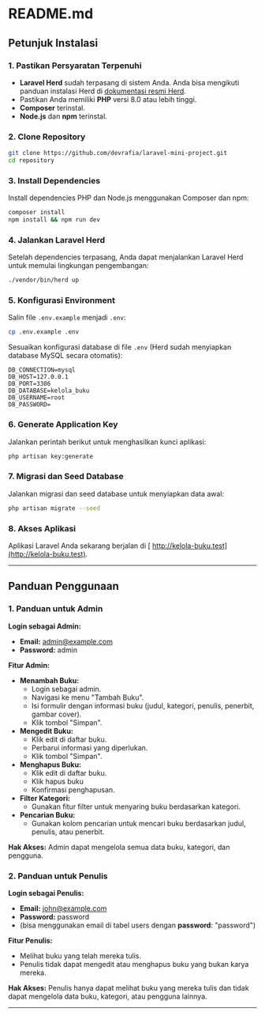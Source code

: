 # README.md

## Petunjuk Instalasi

### 1. **Pastikan Persyaratan Terpenuhi**

-   **Laravel Herd** sudah terpasang di sistem Anda. Anda bisa mengikuti panduan instalasi Herd di [dokumentasi resmi Herd](https://laravel.com/docs/10.x/herd).
-   Pastikan Anda memiliki **PHP** versi 8.0 atau lebih tinggi.
-   **Composer** terinstal.
-   **Node.js** dan **npm** terinstal.

### 2. **Clone Repository**

```bash
git clone https://github.com/devrafia/laravel-mini-project.git
cd repository
```

### 3. **Install Dependencies**

Install dependencies PHP dan Node.js menggunakan Composer dan npm:

```bash
composer install
npm install && npm run dev
```

### 4. **Jalankan Laravel Herd**

Setelah dependencies terpasang, Anda dapat menjalankan Laravel Herd untuk memulai lingkungan pengembangan:

```bash
./vendor/bin/herd up
```

### 5. **Konfigurasi Environment**

Salin file `.env.example` menjadi `.env`:

```bash
cp .env.example .env
```

Sesuaikan konfigurasi database di file `.env` (Herd sudah menyiapkan database MySQL secara otomatis):

```env
DB_CONNECTION=mysql
DB_HOST=127.0.0.1
DB_PORT=3306
DB_DATABASE=kelola_buku
DB_USERNAME=root
DB_PASSWORD=
```

### 6. **Generate Application Key**

Jalankan perintah berikut untuk menghasilkan kunci aplikasi:

```bash
php artisan key:generate
```

### 7. **Migrasi dan Seed Database**

Jalankan migrasi dan seed database untuk menyiapkan data awal:

```bash
php artisan migrate --seed
```

### 8. **Akses Aplikasi**

Aplikasi Laravel Anda sekarang berjalan di [ http://kelola-buku.test](http://kelola-buku.test).

---

## Panduan Penggunaan

### 1. **Panduan untuk Admin**

**Login sebagai Admin:**

-   **Email:** admin@example.com
-   **Password:** admin

**Fitur Admin:**

-   **Menambah Buku:**
    -   Login sebagai admin.
    -   Navigasi ke menu "Tambah Buku".
    -   Isi formulir dengan informasi buku (judul, kategori, penulis, penerbit, gambar cover).
    -   Klik tombol "Simpan".
-   **Mengedit Buku:**
    -   Klik edit di daftar buku.
    -   Perbarui informasi yang diperlukan.
    -   Klik tombol "Simpan".
-   **Menghapus Buku:**
    -   Klik edit di daftar buku.
    -   Klik hapus buku
    -   Konfirmasi penghapusan.
-   **Filter Kategori:**
    -   Gunakan fitur filter untuk menyaring buku berdasarkan kategori.
-   **Pencarian Buku:**
    -   Gunakan kolom pencarian untuk mencari buku berdasarkan judul, penulis, atau penerbit.

**Hak Akses:** Admin dapat mengelola semua data buku, kategori, dan pengguna.

### 2. **Panduan untuk Penulis**

**Login sebagai Penulis:**

-   **Email:** john@example.com
-   **Password:** password
-   (bisa menggunakan email di tabel users dengan **password**: "password")

**Fitur Penulis:**

-   Melihat buku yang telah mereka tulis.
-   Penulis tidak dapat mengedit atau menghapus buku yang bukan karya mereka.

**Hak Akses:** Penulis hanya dapat melihat buku yang mereka tulis dan tidak dapat mengelola data buku, kategori, atau pengguna lainnya.

---
